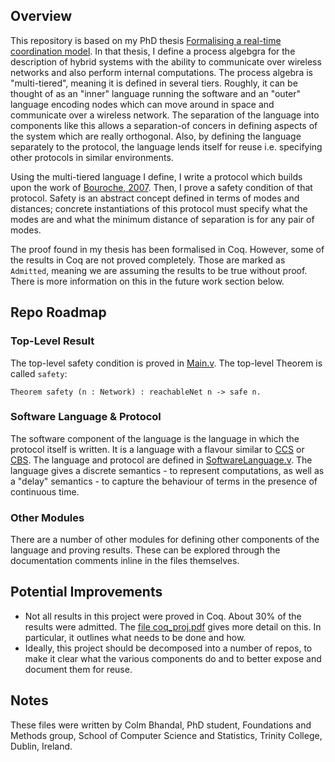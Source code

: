 ## Overview

This repository is based on my PhD thesis [Formalising a real-time coordination model](http://www.tara.tcd.ie/handle/2262/77596). In that thesis, I define a process algebgra for the description of hybrid systems with the ability to communicate over wireless networks and also perform internal computations. The process algebra is "multi-tiered", meaning it is defined in several tiers. Roughly, it can be thought of as an "inner" language running the software and an "outer" language encoding nodes which can move around in space and communicate over a wireless network. The separation of the language into components like this allows a separation-of concers in defining aspects of the system which are really orthogonal. Also, by defining the language separately to the protocol, the language lends itself for reuse i.e. specifying other protocols in similar environments.

Using the multi-tiered language I define, I write a protocol which builds upon the work of [Bouroche, 2007](https://www.scss.tcd.ie/publications/theses/phd/TCD-SCSS-PHD-2007-07.pdf). Then, I prove a safety condition of that protocol. Safety is an abstract concept defined in terms of modes and distances; concrete instantiations of this protocol must specify what the modes are and what the minimum distance of separation is for any pair of modes.

The proof found in my thesis has been formalised in Coq. However, some of the results in Coq are not proved completely. Those are marked as ``Admitted``, meaning we are assuming the results to be true without proof. There is more information on this in the future work section below.

## Repo Roadmap

### Top-Level Result

The top-level safety condition is proved in [Main.v](https://github.com/ColmBhandal/PhD-Formalilsing-Comhordu/blob/develop/Main.v). The top-level Theorem is called ``safety``:

``Theorem safety (n : Network) : reachableNet n -> safe n.``

### Software Language & Protocol

The software component of the language is the language in which the protocol itself is written. It is a language with a flavour similar to [CCS](https://en.wikipedia.org/wiki/Calculus_of_communicating_systems#:~:text=The%20calculus%20of%20communicating%20systems,communications%20between%20exactly%20two%20participants.) or [CBS](https://link.springer.com/content/pdf/10.1007%2F3-540-53982-4_19.pdf). The language and protocol are defined in [SoftwareLanguage.v](https://github.com/ColmBhandal/PhD-Formalilsing-Comhordu/blob/develop/SoftwareLanguage.v). The language gives a discrete semantics - to represent computations, as well as a "delay" semantics - to capture the behaviour of terms in the presence of continuous time.

### Other Modules

There are a number of other modules for defining other components of the language and proving results. These can be explored through the documentation comments inline in the files themselves. 

## Potential Improvements

 - Not all results in this project were proved in Coq. About 30% of the results were admitted. The [file coq_proj.pdf](https://github.com/ColmBhandal/PhD-Formalilsing-Comhordu/blob/develop/coq_proj.pdf) gives more detail on this. In particular, it outlines what needs to be done and how.
 - Ideally, this project should be decomposed into a number of repos, to make it clear what the various components do and to better expose and document them for reuse.

## Notes

These files were written by Colm Bhandal, PhD student, Foundations and Methods group,
School of Computer Science and Statistics, Trinity College, Dublin, Ireland.
